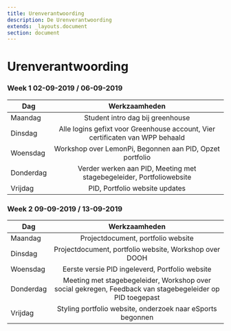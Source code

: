 ```yaml
---
title: Urenverantwoording
description: De Urenverantwoording
extends: _layouts.document
section: document
---
```


# Urenverantwoording

### Week 1 02-09-2019 / 06-09-2019

| Dag        | Werkzaamheden           |
| ------------- |:-------------:| 
| Maandag       | Student intro dag bij greenhouse | 
| Dinsdag        | Alle logins gefixt voor Greenhouse account, Vier certificaten van WPP behaald |
| Woensdag | Workshop over LemonPi, Begonnen aan PID, Opzet portfolio |
| Donderdag | Verder werken aan PID, Meeting met stagebegeleider, Portfoliowebsite| 
| Vrijdag | PID, Portfolio website updates|

### Week 2 09-09-2019 / 13-09-2019

| Dag        | Werkzaamheden           |
| ------------- |:-------------:| 
| Maandag |  Projectdocument, portfolio website | 
| Dinsdag |  Projectdocument, portfolio website, Workshop over DOOH |
| Woensdag | Eerste versie PID ingeleverd, Portfolio website |
| Donderdag | Meeting met stagebegeleider, Workshop over social gekregen, Feedback van stagebegeleider op PID toegepast | 
| Vrijdag | Styling portfolio website, onderzoek naar eSports begonnen |